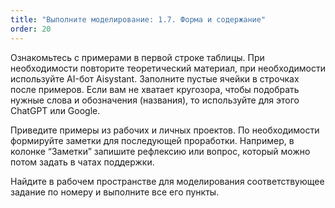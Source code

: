 ```yaml
---
title: "Выполните моделирование: 1.7. Форма и содержание"
order: 20
---
```




Ознакомьтесь с примерами в первой строке таблицы. При необходимости повторите теоретический материал, при необходимости используйте AI-бот Aisystant. Заполните пустые ячейки в строчках после примеров. Если вам не хватает кругозора, чтобы подобрать нужные слова и обозначения (названия), то используйте для этого ChatGPT или Google.

Приведите примеры из рабочих и личных проектов. По необходимости формируйте заметки для последующей проработки. Например, в колонке “Заметки” запишите рефлексию или вопрос, который можно потом задать в чатах поддержки.

Найдите в рабочем пространстве для моделирования соответствующее задание по номеру и выполните все его пункты.


